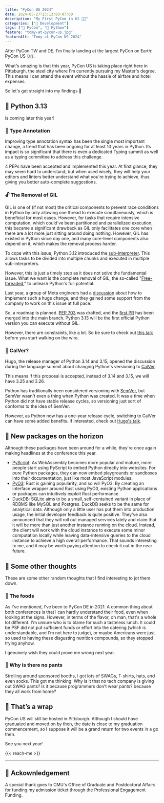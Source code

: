 ```yaml
---
title: "PyCon US 2024"
date: 2024-05-27T15:13:03-07:00
description: "My First PyCon in US 🫶🏻"
categories: ["🤖 Development"]
tags: ["🎪 PyCon", "🐍 Python"]
feature: "tomy-at-pycon-us.jpg"
featureAlt: "Tomy at PyCon US 2024"
---
```


After PyCon TW and DE, I'm finally landing at the largest PyCon on Earth: PyCon US 🇺🇸.

What's amazing is that this year, PyCon US is taking place right here in Pittsburgh, the steel city where I'm currently pursuing my Master's degree. This means I can attend the event without the hassle of airfare and hotel expenses.

So let's get straight into my findings 🚀

## 🐍 Python 3.13

is coming later this year!

### 🔖 Type Annotation

Improving type annotation syntax has been the single most important change, a trend that has been ongoing for at least 10 years in Python. Its impact is so significant that there is even a dedicated Typing summit as well as a typing committee to address this challenge.

4 PEPs have been accepted and implemented this year. At first glance, they may seem hard to understand, but when used wisely, they will help your editors and linters better understand what you're trying to achieve, thus giving you better auto-complete suggestions.

### 🔓 The Removal of GIL

GIL is one of (if not most) the critical components to prevent race conditions in Python by only allowing one thread to execute simultaneously, which is beneficial for most cases. However, for tasks that require intensive computation, which could've been partitioned and parallelized execution, this became a significant drawback as GIL only facilitates one core when there are a lot more just sitting around doing nothing. However, GIL has existed in Python since day one, and many core-level components also depend on it, which makes the removal process harder.

To cope with this issue, Python 3.12 introduced the [sub-interpreter](https://docs.python.org/3.12/whatsnew/3.12.html#pep-684-a-per-interpreter-gil). This allows tasks to be divided into multiple chunks and executed in multiple sub-interpreters.

However, this is just a timely step as it does not solve the fundamental issue. What we want is the complete removal of GIL, the so-called "[Free-threaded](https://docs.python.org/3.13/whatsnew/3.13.html#free-threaded-cpython)," to unleash Python's full potential.

Last year, a group of Meta engineers had a [discussion](https://discuss.python.org/t/a-fast-free-threading-python/27903/99) about how to implement such a huge change, and they gained some support from the company to work on this issue at full pace.

So, a roadmap is planned. [PEP 703](https://peps.python.org/pep-0703/) was drafted, and the [first PR](https://github.com/python/cpython/pull/116338) has been merged into the main branch. Python 3.13 will be the first official Python version you can execute without GIL.

However, there are constraints, like a lot. So be sure to check out [this talk](https://gist.github.com/tonybaloney/24d545ed855a3c90f844209152835f07) before you start walking on the wire.

### 📅 CalVer?

Hugo, the release manager of Python 3.14 and 3.15, opened the discussion during the language summit about changing Python's versioning to [CalVer](https://calver.org/).

This means if this proposal is accepted, instead of 3.14 and 3.15, we will have 3.25 and 3.26.

Python has traditionally been considered versioning with [SemVer](https://semver.org/), but SemVer wasn't even a thing when Python was created. It was a time when Python did not have stable release cycles, so versioning just sort of conforms to the idea of SemVer.

However, as Python now has a one-year release cycle, switching to CalVer can have some added benefits. If interested, check out [Hugo's talk](https://hugovk.github.io/python-calver/).

## 🌅 New packages on the horizon

Although these packages have been around for a while, they're once again making headlines at the conference this year.

- [PyScript](https://github.com/pyscript/pyscript): As WebAssembly becomes more popular and mature, more people start using PyScript to embed Python directly into websites. For pure Python packages, they can now embed playgrounds or sandboxes into their documentation, just like most JavaScript modules.
- [PyO3](https://github.com/PyO3/pyo3): Rust is gaining popularity, and so will PyO3. By creating an interface wrapper around Rust using PyO3, existing Python applications or packages can intuitively exploit Rust performance.
- [DuckDB](https://github.com/duckdb/duckdb): SQLite aims to be a small, self-contained variant in place of RDBMS like MySQL and Postgres. DuckDB seeks to be the same for analytical data. Although only a little user has put them into production usage, the initial developer feedback is quite positive. They've also announced that they will roll out managed services lately and claim that it will be more than just another instance running on the cloud. Instead, the client will work with the cloud instance to execute some minor computation locally while leaving data-intensive queries to the cloud instance to achieve a high overall performance. That sounds interesting to me, and it may be worth paying attention to check it out in the near future.

## 🍭 Some other thoughts

These are some other random thoughts that I find interesting to jot them down.

### 🥗 The foods

As I've mentioned, I've been to PyCon DE in 2021. A common thing about both conferences is that I can hardly understand their food, even when looking at the signs. However, in terms of the flavor, oh man, that's a whole lot different. I'm unsure who is to blame for such a tasteless lunch. It could be PSF did not put sufficient funds or effort into the catering (which is understandable, and I'm not here to judge), or maybe Americans were just so used to having these disgusting nutrition compounds, so they stopped trying anyhow.

I genuinely wish they could prove me wrong next year.

### 👖 Why is there no pants

Strolling around sponsored booths, I got lots of SWAGs, T-shirts, hats, and even socks. This got me thinking: Why is it that no tech company is giving out SWAG pants? Is it because programmers don't wear pants? because they all work from home?

## 🌯 That’s a wrap

PyCon US will still be hosted in Pittsburgh. Although I should have graduated and moved on by then, the date is close to my graduation commencement, so I suppose it will be a grand return for two events in a go then.

See you next year!

{{< reach-me >}}

---

## 🎀 Ackownledgement

A special thank goes to CMU's Office of Graduate and Postdoctoral Affairs for funding my admission ticket through the Professional Engagement Funding.
